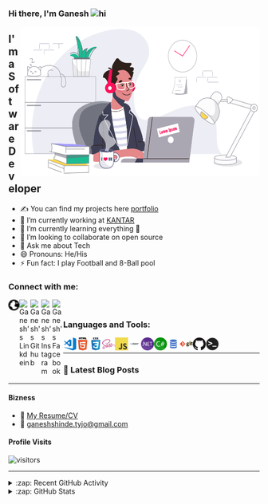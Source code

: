 ### Hi there, I'm Ganesh <img src="https://user-images.githubusercontent.com/1303154/88677602-1635ba80-d120-11ea-84d8-d263ba5fc3c0.gif" width="28px" alt="hi">

[<img align="right" alt="GIF" width="480" height="300" src="./content/images/coder.png" >][github]

## I'm a Software Developer

- ✍ You can find my projects here [portfolio]
- 🔭 I’m currently working at [KANTAR][company]
- 🌱 I’m currently learning everything 🤣
- 👯 I’m looking to collaborate on open source
- 💬 Ask me about Tech
- 😄 Pronouns: He/His
- ⚡ Fun fact: I play Football and 8-Ball pool

### Connect with me:

[<img align="left" alt="Ganesh's Portfolio" width="22px" src="https://raw.githubusercontent.com/iconic/open-iconic/master/svg/globe.svg" />][portfolio]
[<img align="left" alt="Ganesh's Linkdein" width="22px" src="https://cdn.jsdelivr.net/npm/simple-icons@v3/icons/linkedin.svg" />][linkedin]
[<img align="left" alt="Ganesh's Github" width="22px" src="https://cdn.jsdelivr.net/npm/simple-icons@v3/icons/github.svg" />][github]
[<img align="left" alt="Ganesh's Instagram" width="22px" src="https://cdn.jsdelivr.net/npm/simple-icons@v3/icons/instagram.svg" />][instagram]
[<img align="left" alt="Ganesh's Facebook" width="22px" src="https://cdn.jsdelivr.net/npm/simple-icons@v3/icons/facebook.svg" />][facebook]

<br />

### Languages and Tools:

<img align="left" alt="Visual Studio Code" width="26px" src="https://raw.githubusercontent.com/github/explore/80688e429a7d4ef2fca1e82350fe8e3517d3494d/topics/visual-studio-code/visual-studio-code.png" />
<img align="left" alt="HTML5" width="26px" src="https://raw.githubusercontent.com/github/explore/80688e429a7d4ef2fca1e82350fe8e3517d3494d/topics/html/html.png" />
<img align="left" alt="CSS3" width="26px" src="https://raw.githubusercontent.com/github/explore/80688e429a7d4ef2fca1e82350fe8e3517d3494d/topics/css/css.png" />
<img align="left" alt="SASS" width="26px" src="https://raw.githubusercontent.com/github/explore/80688e429a7d4ef2fca1e82350fe8e3517d3494d/topics/sass/sass.png" />
<img align="left" alt="JavaScript" width="26px" src="https://raw.githubusercontent.com/github/explore/80688e429a7d4ef2fca1e82350fe8e3517d3494d/topics/javascript/javascript.png" />
<img align="left" alt="jQuery" width="26px" src="https://raw.githubusercontent.com/github/explore/80688e429a7d4ef2fca1e82350fe8e3517d3494d/topics/jquery/jquery.png" />
<img align="left" alt=".NET" width="26px" src="https://raw.githubusercontent.com/github/explore/80688e429a7d4ef2fca1e82350fe8e3517d3494d/topics/dotnet/dotnet.png" />
<img align="left" alt="CSharp" width="26px" src="https://raw.githubusercontent.com/github/explore/80688e429a7d4ef2fca1e82350fe8e3517d3494d/topics/csharp/csharp.png" />
<img align="left" alt="SQL" width="26px" src="https://raw.githubusercontent.com/github/explore/80688e429a7d4ef2fca1e82350fe8e3517d3494d/topics/sql/sql.png" />
<img align="left" alt="Git" width="26px" src="https://raw.githubusercontent.com/github/explore/80688e429a7d4ef2fca1e82350fe8e3517d3494d/topics/git/git.png" />
<img align="left" alt="GitHub" width="26px" src="https://raw.githubusercontent.com/github/explore/78df643247d429f6cc873026c0622819ad797942/topics/github/github.png" />
<img align="left" alt="Terminal" width="26px" src="https://raw.githubusercontent.com/github/explore/80688e429a7d4ef2fca1e82350fe8e3517d3494d/topics/terminal/terminal.png" />

<br />

---

### 📕 Latest Blog Posts

<!-- BLOG-POST-LIST:START -->
<!-- BLOG-POST-LIST:END -->

---

#### Bizness

- :paperclip: [My Resume/CV][resume]
- :email: ganeshshinde.tyjo@gmail.com

#### Profile Visits

![visitors][visitors]

---

<details>
  <summary>:zap: Recent GitHub Activity</summary>
  <br />
  <!--START_SECTION:activity-->
  <!--END_SECTION:activity-->
</details>

<details>
  <summary>:zap: GitHub Stats</summary>
  <br />
  <img align="center" alt="Ganesh's github stats" src="https://github-readme-stats-ganesh-tyjo.vercel.app/api?username=ganesh-tyjo&show_icons=true&theme=tokyonight&line_height=27&count_private=true" />
  <br />
  <br />
  <img align="center" alt="Ganesh's most used languages" src="https://github-readme-stats-ganesh-tyjo.vercel.app/api/top-langs/?username=ganesh-tyjo&theme=tokyonight&layout=compact&langs_count=10&hide_langs_below=1" />
</details>

[company]: https://www.kantar.com
[portfolio]: https://ganesh-shinde.netlify.app
[linkedin]: https://linkedin.com/in/ganesh-tyjo
[github]: https://github.com/ganesh-tyjo
[instagram]: https://www.instagram.com/ganesh.tyjo
[facebook]: https://www.facebook.com/ganesh.tyjo
[resume]: https://github.com/ganesh-tyjo/ganesh-tyjo/blob/master/content/documents/Resume_GaneshShinde.pdf
[visitors]: https://visitor-badge.glitch.me/badge?page_id=ganesh-tyjo.ganesh-tyjo
